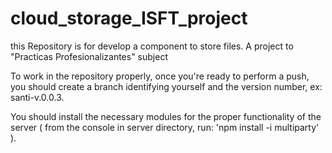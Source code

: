 # cloud_storage_ISFT_project
this Repository is for develop  a component to store files. A project to "Practicas Profesionalizantes" subject 

To work in the repository properly, once you're ready to perform a push, you should create a branch identifying yourself and the version number, ex: santi-v.0.0.3.

You should install the necessary modules for the proper functionality of the server
( from the console in server directory, run: 'npm install -i multiparty' ).

